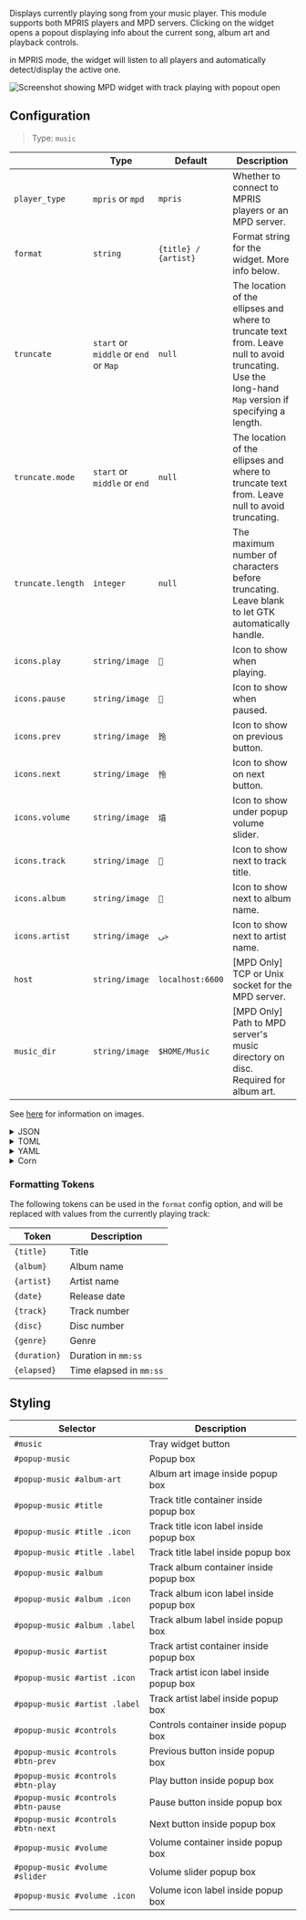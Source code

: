 Displays currently playing song from your music player.
This module supports both MPRIS players and MPD servers.
Clicking on the widget opens a popout displaying info about the current song, album art
and playback controls.

in MPRIS mode, the widget will listen to all players and automatically detect/display the active one.

![Screenshot showing MPD widget with track playing with popout open](https://f.jstanger.dev/github/ironbar/music.png)

## Configuration

> Type: `music`

|                   | Type                                  | Default              | Description                                                                                                                                           |
|-------------------|---------------------------------------|----------------------|-------------------------------------------------------------------------------------------------------------------------------------------------------|
| `player_type`     | `mpris` or `mpd`                      | `mpris`              | Whether to connect to MPRIS players or an MPD server.                                                                                                 |
| `format`          | `string`                              | `{title} / {artist}` | Format string for the widget. More info below.                                                                                                        |
| `truncate`        | `start` or `middle` or `end` or `Map` | `null`               | The location of the ellipses and where to truncate text from. Leave null to avoid truncating. Use the long-hand `Map` version if specifying a length. |
| `truncate.mode`   | `start` or `middle` or `end`          | `null`               | The location of the ellipses and where to truncate text from. Leave null to avoid truncating.                                                         |
| `truncate.length` | `integer`                             | `null`               | The maximum number of characters before truncating. Leave blank to let GTK automatically handle.                                                      |
| `icons.play`      | `string/image`                        | ``                  | Icon to show when playing.                                                                                                                            |
| `icons.pause`     | `string/image`                        | ``                  | Icon to show when paused.                                                                                                                             |
| `icons.prev`      | `string/image`                        | `玲`                  | Icon to show on previous button.                                                                                                                      |
| `icons.next`      | `string/image`                        | `怜`                  | Icon to show on next button.                                                                                                                          |
| `icons.volume`    | `string/image`                        | `墳`                  | Icon to show under popup volume slider.                                                                                                               |
| `icons.track`     | `string/image`                        | ``                  | Icon to show next to track title.                                                                                                                     |
| `icons.album`     | `string/image`                        | ``                  | Icon to show next to album name.                                                                                                                      |
| `icons.artist`    | `string/image`                        | `ﴁ`                  | Icon to show next to artist name.                                                                                                                     |
| `host`            | `string/image`                        | `localhost:6600`     | [MPD Only] TCP or Unix socket for the MPD server.                                                                                                     |
| `music_dir`       | `string/image`                        | `$HOME/Music`        | [MPD Only] Path to MPD server's music directory on disc. Required for album art.                                                                      |

See [here](images) for information on images.

<details>
<summary>JSON</summary>

```json
{
  "start": [
    {
      "type": "music",
      "player_type": "mpd",
      "format": "{title} / {artist}",
      "truncate": "end",
      "icons": {
        "play": "",
        "pause": ""
      },
      "music_dir": "/home/jake/Music"
    }
  ]
}
```

</details>

<details>
<summary>TOML</summary>

```toml
[[start]]
type = "music"
player_type = "mpd"
format = "{title} / {artist}"
music_dir = "/home/jake/Music"
truncate = "end"

[[start.icons]]
play = ""
pause = ""
```

</details>

<details>
<summary>YAML</summary>

```yaml
start:
  - type: "music"
    player_type: "mpd"
    format: "{title} / {artist}"
    truncate: "end"
    icons:
      play: ""
      pause: ""
    music_dir: "/home/jake/Music"
```

</details>

<details>
<summary>Corn</summary>

```corn
{
  start = [
    {
      type = "music"
      player_type = "mpd"
      format = "{title} / {artist}"
      truncate = "end"
      icons.play = ""
      icons.pause = ""
      music_dir = "/home/jake/Music"
    }
  ]
}
```

</details>

### Formatting Tokens

The following tokens can be used in the `format` config option,
and will be replaced with values from the currently playing track:

| Token        | Description                          |
|--------------|--------------------------------------|
| `{title}`    | Title                                |
| `{album}`    | Album name                           |
| `{artist}`   | Artist name                          |
| `{date}`     | Release date                         |
| `{track}`    | Track number                         |
| `{disc}`     | Disc number                          |
| `{genre}`    | Genre                                |
| `{duration}` | Duration in `mm:ss`                  |
| `{elapsed}`  | Time elapsed in `mm:ss`              |

## Styling

| Selector                            | Description                              |
|-------------------------------------|------------------------------------------|
| `#music`                            | Tray widget button                       |
| `#popup-music`                      | Popup box                                |
| `#popup-music #album-art`           | Album art image inside popup box         |
| `#popup-music #title`               | Track title container inside popup box   |
| `#popup-music #title .icon`         | Track title icon label inside popup box  |
| `#popup-music #title .label`        | Track title label inside popup box       |
| `#popup-music #album`               | Track album container inside popup box   |
| `#popup-music #album .icon`         | Track album icon label inside popup box  |
| `#popup-music #album .label`        | Track album label inside popup box       |
| `#popup-music #artist`              | Track artist container inside popup box  |
| `#popup-music #artist .icon`        | Track artist icon label inside popup box |
| `#popup-music #artist .label`       | Track artist label inside popup box      |
| `#popup-music #controls`            | Controls container inside popup box      |
| `#popup-music #controls #btn-prev`  | Previous button inside popup box         |
| `#popup-music #controls #btn-play`  | Play button inside popup box             |
| `#popup-music #controls #btn-pause` | Pause button inside popup box            |
| `#popup-music #controls #btn-next`  | Next button inside popup box             |
| `#popup-music #volume`              | Volume container inside popup box        |
| `#popup-music #volume #slider`      | Volume slider popup box                  |
| `#popup-music #volume .icon`        | Volume icon label inside popup box       |
